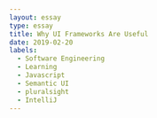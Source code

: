 ```yaml
---
layout: essay
type: essay
title: Why UI Frameworks Are Useful
date: 2019-02-20
labels:
  - Software Engineering
  - Learning
  - Javascript
  - Semantic UI
  - pluralsight
  - IntelliJ
---
```

